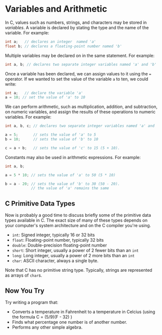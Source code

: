 Variables and Arithmetic
========================

In C, values such as numbers, strings, and characters may be stored in _variables_. A variable is declared by stating the type and the name of the variable. For example:
```c
int a;   // declares an integer  named 'a'
float b; // declares a floating-point number named 'b'
```
Multiple variables may be declared on in the same statement. For example:

```c
int a, b; // declares two separate integer variables named 'a' and 'b'
```

Once a variable has been declared, we can assign values to it using the `=` operator. If we wanted to set the value of the variable `a` to ten, we could write:

```c
int a;   // declare the variable 'a'
a = 10; // set the value of 'a' to 10
```

We can perform arithmetic, such as multiplication, addition, and subtraction, on numeric variables, and assign the results of these operations to numeric variables. For example:
```c
int a, b, c; // declares two separate integer variables named 'a' and 'b'

a = 5;       // sets the value of 'a' to 5
b = 10;      // sets the value of 'b' to 10

c = a + b;   // sets the value of 'c' to 15 (5 + 10).
```
Constants may also be used in arithmetic expressions. For example:

```c
int a, b;

a = 5 * 10; // sets the value of 'a' to 50 (5 * 10)

b = a - 20; // sets the value of 'b' to 30 (50 - 20).
            // the value of 'a' remains the same

```

C Primitive Data Types
----------------------

Now is probably a good time to discuss briefly some of the primitive data types available in C. The exact size of many of these types depends on your computer's system architecture and on the C compiler you're using.

 + `int`: Signed integer, typically 16 or 32 bits
 + `float`: Floating-point number, typically 32 bits
 + `double`: Double-precision floating-point number
 + `short`: Short integer, usually a power of 2 fewer bits than an `int`
 + `long`: Long integer, usually a power of 2 more bits than an `int`
 + `char`: ASCII character, always a single byte.

 Note that C has no primitive string type. Typically, strings are represented as arrays of `char`s.

Now You Try
-----------

Try writing a program that:
 + Converts a temperature in Fahrenheit to a temperature in Celcius (using the formula C = (5/9)(F - 32) )
 + Finds what percentage one number is of another number.
 + Performs any other simple algebra.
